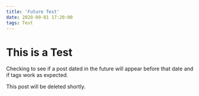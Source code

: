 ```yaml
---
title: 'Future Test'
date: 2020-09-01 17:20:00
tags: Test
---
```


# This is a Test

Checking to see if a post dated in the future will appear before that date
and if tags work as expected.

This post will be deleted shortly.
